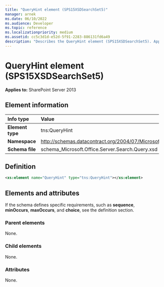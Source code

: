 ```yaml
---
title: "QueryHint element (SPS15XSDSearchSet5)"
manager: arnek
ms.date: 06/10/2022
ms.audience: Developer
ms.topic: reference
ms.localizationpriority: medium
ms.assetid: cc5c3d1d-e52d-5f91-2283-886131fd6a49
description: "Describes the QueryHint element (SPS15XSDSearchSet5). Applies to SharePoint Server 2013."
---
```


# QueryHint element (SPS15XSDSearchSet5)



 **Applies to:** SharePoint Server 2013

## Element information

|Info type|Value|
|:-----|:-----|
|**Element type** <br/> |tns:QueryHint  <br/> |
|**Namespace** <br/> |http://schemas.datacontract.org/2004/07/Microsoft.Office.Server.Search.Query  <br/> |
|**Schema file** <br/> |schema_Microsoft.Office.Server.Search.Query.xsd  <br/> |

## Definition

```XML
<xs:element name="QueryHint" type="tns:QueryHint"></xs:element>

```

## Elements and attributes

If the schema defines specific requirements, such as **sequence**, **minOccurs**, **maxOccurs**, and **choice**, see the definition section.

### Parent elements

None.

### Child elements

None.

### Attributes

None.
